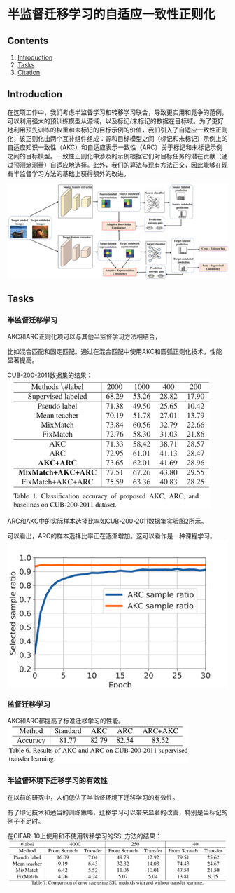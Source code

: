 # 半监督迁移学习的自适应一致性正则化

## Contents
1. [Introduction](#Introduction)
2. [Tasks](#Tasks)
3. [Citation](#citation)


## Introduction

在这项工作中，我们考虑半监督学习和转移学习联合，导致更实用和竞争的范例，可以利用强大的预训练模型从源域，以及标记/未标记的数据在目标域。为了更好地利用预先训练的权重和未标记的目标示例的价值，我们引入了自适应一致性正则化，该正则化由两个互补组件组成：源和目标模型之间（标记和未标记）示例上的自适应知识一致性（AKC）和自适应表示一致性（ARC）关于标记和未标记示例之间的目标模型。一致性正则化中涉及的示例根据它们对目标任务的潜在贡献（通过预测熵测量）自适应地选择。此外，我们的算法与现有方法正交，因此能够在现有半监督学习方法的基础上获得额外的改进。

![model](figs/model.png)

## Tasks
### 半监督迁移学习
AKC和ARC正则化项可以与其他半监督学习方法相结合，

比如混合匹配和固定匹配。通过在混合匹配中使用AKC和圆弧正则化技术，性能显著提高。

CUB-200-2011数据集的结果：
![cub200](figs/cub200.png)

ARC和AKC中的实际样本选择比率如CUB-200-2011数据集实验图2所示。

可以看出，ARC的样本选择比率正在逐渐增加。这可以看作是一种课程学习。  
![sample_ratio](figs/sample_ratio.png)

### 监督迁移学习
AKC和ARC都提高了标准迁移学习的性能。
![supervised](figs/supervised.png)

### 半监督环境下迁移学习的有效性
在以前的研究中，人们低估了半监督环境下迁移学习的有效性。

有了印记技术和适当的训练策略，迁移学习可以带来显著的改善，特别是当标记的例子不足时。

在CIFAR-10上使用和不使用转移学习的SSL方法的结果：
![tf_ssl](figs/tf_ssl.png)  



